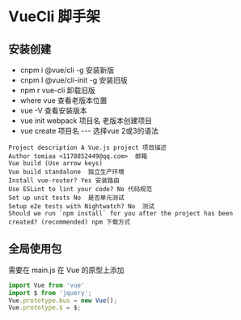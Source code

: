 # VueCli 脚手架

## 安装创建

- cnpm i @vue/cli -g 安装新版
- cnpm I @vue/cli-init -g 安装旧版
- npm r vue-cli 卸载旧版
- where vue 查看老版本位置
- vue -V 查看安装版本
- vue init webpack 项目名  老版本创建项目
- vue create 项目名  --- 选择vue 2或3的语法

```
Project description A Vue.js project 项目描述
Author tomiaa <1178852449@qq.com>  邮箱
Vue build (Use arrow keys) 
Vue build standalone  独立生产环境
Install vue-router? Yes 安装路由
Use ESLint to lint your code? No 代码规范
Set up unit tests No  是否单元测试
Setup e2e tests with Nightwatch? No  测试
Should we run `npm install` for you after the project has been created? (recommended) npm 下载方式
```
## 全局使用包

需要在 main.js 在 Vue 的原型上添加
```js
import Vue from 'vue'
import $ from 'jquery';
Vue.prototype.bus = new Vue();
Vue.prototype.$ = $;
```